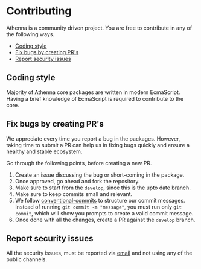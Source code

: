 # Contributing

Athenna is a community driven project. You are free to contribute in any of the following ways.

- [Coding style](#coding-style)
- [Fix bugs by creating PR's](#fix-bugs-by-creating-prs)
- [Report security issues](#report-security-issues)

## Coding style

Majority of Athenna core packages are written in modern EcmaScript. Having a brief knowledge of EcmaScript is required to
contribute to the core.

## Fix bugs by creating PR's

We appreciate every time you report a bug in the packages. However, taking time to submit a PR can help us in fixing
bugs quickly and ensure a healthy and stable ecosystem.

Go through the following points, before creating a new PR.

1. Create an issue discussing the bug or short-coming in the package.
2. Once approved, go ahead and fork the repository.
3. Make sure to start from the `develop`, since this is the upto date branch.
4. Make sure to keep commits small and relevant.
5. We follow [conventional-commits](https://github.com/conventional-changelog/conventional-changelog) to structure our
   commit messages. Instead of running `git commit -m "message"`, you must run only `git commit`, which will show you
   prompts to create a valid commit message.
6. Once done with all the changes, create a PR against the `develop` branch.

## Report security issues

All the security issues, must be reported via [email](mailto:lenon@athenna.io) and not using any of the public
channels.
